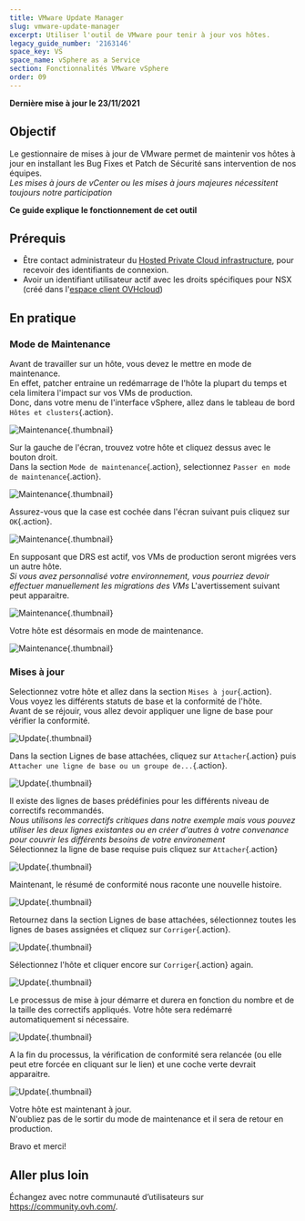 ```yaml
---
title: VMware Update Manager
slug: vmware-update-manager
excerpt: Utiliser l'outil de VMware pour tenir à jour vos hôtes.
legacy_guide_number: '2163146'
space_key: VS
space_name: vSphere as a Service
section: Fonctionnalités VMware vSphere
order: 09
---
```


**Dernière mise à jour le 23/11/2021**

## Objectif

Le gestionnaire de mises à jour de VMware permet de maintenir vos hôtes à jour en installant les Bug Fixes et Patch de Sécurité sans intervention de nos équipes.     
*Les mises à jours de vCenter ou les mises à jours majeures nécessitent toujours notre participation*

**Ce guide explique le fonctionnement de cet outil**

## Prérequis

- Être contact administrateur du [Hosted Private Cloud infrastructure](https://www.ovhcloud.com/fr/enterprise/products/hosted-private-cloud/), pour recevoir des identifiants de connexion.
- Avoir un identifiant utilisateur actif avec les droits spécifiques pour NSX (créé dans l'[espace client OVHcloud](https://www.ovh.com/auth/?action=gotomanager&from=https://www.ovh.com/fr/&ovhSubsidiary=fr))


## En pratique

### Mode de Maintenance

Avant de travailler sur un hôte, vous devez le mettre en mode de maintenance.    
En effet, patcher entraine un redémarrage de l'hôte la plupart du temps et cela limitera l'impact sur vos VMs de production.    
Donc, dans votre menu de l'interface vSphere, allez dans le tableau de bord `Hôtes et clusters`{.action}.

![Maintenance](images/en01menu.png){.thumbnail}


Sur la gauche de l'écran, trouvez votre hôte et cliquez dessus avec le bouton droit.    
Dans la section `Mode de maintenance`{.action}, selectionnez `Passer en mode de maintenance`{.action}.

![Maintenance](images/en02maintenance.png){.thumbnail}


Assurez-vous que la case est cochée dans l'écran suivant puis cliquez sur `OK`{.action}.

![Maintenance](images/en03enter.png){.thumbnail}


En supposant que DRS est actif, vos VMs de production seront migrées vers un autre hôte.    
*Si vous avez personnalisé votre environnement, vous pourriez devoir effectuer manuellement les migrations des VMs*
L'avertissement suivant peut apparaitre.     

![Maintenance](images/en04warning.png){.thumbnail}


Votre hôte est désormais en mode de maintenance.

![Maintenance](images/en05maintenanced.png){.thumbnail}



### Mises à jour

Selectionnez votre hôte et allez dans la section `Mises à jour`{.action}.   
Vous voyez les différents statuts de base et la conformité de l'hôte.     
Avant de se réjouir, vous allez devoir appliquer une ligne de base pour vérifier la conformité.

![Update](images/en06summary.png){.thumbnail}


Dans la section Lignes de base attachées, cliquez sur `Attacher`{.action} puis `Attacher une ligne de base ou un groupe de...`{.action}.

![Update](images/en07attach.png){.thumbnail}

Il existe des lignes de bases prédéfinies pour les différents niveau de correctifs recommandés.    
*Nous utilisons les correctifs critiques dans notre exemple mais vous pouvez utiliser les deux lignes existantes ou en créer d'autres à votre convenance pour couvrir les différents besoins de votre environement*       
Sélectionnez la ligne de base requise puis cliquez sur `Attacher`{.action}

![Update](images/en08define.png){.thumbnail}

Maintenant, le résumé de conformité nous raconte une nouvelle histoire.     

![Update](images/en09noncompliant.png){.thumbnail}


Retournez dans la section Lignes de base attachées, sélectionnez toutes les lignes de bases assignées et cliquez sur `Corriger`{.action}.

![Update](images/en10remediate.png){.thumbnail}


Sélectionnez l'hôte et cliquer encore sur `Corriger`{.action} again.

![Update](images/en11remediate.png){.thumbnail}


Le processus de mise à jour démarre et durera en fonction du nombre et de la taille des correctifs appliqués. Votre hôte sera redémarré automatiquement si nécessaire.

![Update](images/en12remediating.png){.thumbnail}


A la fin du processus, la vérification de conformité sera relancée (ou elle peut etre forcée en cliquant sur le lien) et une coche verte devrait apparaitre.

![Update](images/en13compliant.png){.thumbnail}

Votre hôte est maintenant à jour.    
N'oubliez pas de le sortir du mode de maintenance et il sera de retour en production.

Bravo et merci!

## Aller plus loin

Échangez avec notre communauté d’utilisateurs sur <https://community.ovh.com/>.
